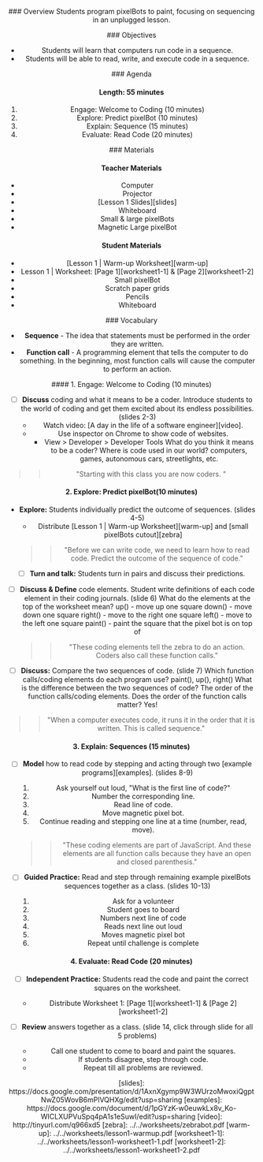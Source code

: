 <header title='pixelBots Unplugged' subtitle='Lesson 1'/>

<notable>

<iconp src='/icons/activity.png'>### Overview</iconp>
Students program pixelBots to paint, focusing on sequencing in an unplugged lesson.

<iconp src='/icons/objectives.png'>### Objectives</iconp>
- Students will learn that computers run code in a sequence.
- Students will be able to read, write, and execute code in a sequence.

<iconp src='/icons/agenda.png'>### Agenda</iconp>

#### Length: 55 minutes

1. Engage: Welcome to Coding (10 minutes)
1. Explore: Predict pixelBot (10 minutes)
1. Explain: Sequence (15 minutes)
1. Evaluate: Read Code (20 minutes)

<note>

<iconp src='/icons/materials.png'>### Materials</iconp>

#### Teacher Materials
- Computer
- Projector
- [Lesson 1 Slides][slides]
- Whiteboard
- Small & large pixelBots
- Magnetic Large pixelBot


#### Student Materials
-  [Lesson 1 | Warm-up Worksheet][warm-up]
-  Lesson 1 | Worksheet: [Page 1][worksheet1-1] & [Page 2][worksheet1-2]
-  Small pixelBot
-  Scratch paper grids
-  Pencils
-  Whiteboard


<iconp src='/icons/vocab.png'>### Vocabulary</iconp>
- **Sequence** - The idea that statements must be performed in the order they are written.
- **Function call** - A programming element that tells the computer to do something. In the beginning, most function calls will cause the computer to perform an action.

</note>
<pagebreak/>
#### 1. Engage: Welcome to Coding (10 minutes)

- [ ] **Discuss** coding and what it means to be a coder. Introduce students to the world of coding and get them excited about its endless possibilities. (slides 2-3)
  - Watch video: [A day in the life of a software engineer][video].
  - Use inspector on Chrome to show code of websites.
      - View > Developer > Developer Tools
  <iconp type='question'>What do you think it means to be a coder?</iconp>
  <iconp type='question'>Where is code used in our world?</iconp>
  <iconp type='answer'>computers, games, autonomous cars, streetlights, etc.</iconp>

 >>"Starting with this class you are now coders. "



#### 2. Explore: Predict pixelBot(10 minutes)

- **Explore:** Students individually predict the outcome of sequences. (slides 4-5)
  - Distribute [Lesson 1 | Warm-up Worksheet][warm-up] and [small pixelBots cutout][zebra]
  >>"Before we can write code, we need to learn how to read code. Predict the outcome of the sequence of code."

- [ ] **Turn and talk:** Students turn in pairs and discuss their predictions.

- [ ] **Discuss & Define** code elements. Student write definitions of each code element in their coding journals. (slide 6)
  <iconp type='question'>What do the elements at the top of the worksheet mean?</iconp>
  <iconp type='answer'>up() - move up one square</iconp>
  <iconp type='answer'>down() - move down one square</iconp>
  <iconp type='answer'>right() - move to the right one square</iconp>
  <iconp type='answer'>left() - move to the left one square</iconp>
  <iconp type='answer'>paint() - paint the square that the pixel bot is on top of</iconp>
  >>"These coding elements tell the zebra to do an action. Coders also call these function calls."

- [ ] **Discuss:** Compare the two sequences of code. (slide 7)
  <iconp type='question'>Which function calls/coding elements do each program use?</iconp>
  <iconp type='answer'>paint(), up(), right()</iconp>
  <iconp type='question'>What is the difference between the two sequences of code?</iconp>
  <iconp type='answer'>The order of the function calls/coding elements.</iconp>
  <iconp type='question'>Does the order of the function calls matter?</iconp>
  <iconp type='answer'>Yes!</iconp>
>>"When a computer executes code, it runs it in the order that it is written. This is called sequence."

#### 3. Explain: Sequences (15 minutes)

- [ ] **Model** how to read code by stepping and acting through two [example programs][examples]. (slides 8-9)
  1. Ask yourself out loud, "What is the first line of code?"
  1. Number the corresponding line.
  1. Read line of code.
  1. Move magnetic pixel bot.
  1. Continue reading and stepping one line at a time (number, read, move).

  >>"These coding elements are part of JavaScript. And these elements are all function calls because they have an open and closed parenthesis."

- [ ] **Guided Practice:** Read and step through remaining example pixelBots sequences together as a class. (slides 10-13)
  1. Ask for a volunteer
  1. Student goes to board
    1. Numbers next line of code
    1. Reads next line out loud
    1. Moves magnetic pixel bot
  1. Repeat until challenge is complete



#### 4. Evaluate: Read Code (20 minutes)

- [ ] **Independent Practice:** Students read the code and paint the correct squares on the worksheet.
  - Distribute Worksheet 1: [Page 1][worksheet1-1] & [Page 2][worksheet1-2]

- [ ] **Review** answers together as a class. (slide 14, click through slide for all 5 problems)
  - Call one student to come to board and paint the squares.
  - If students disagree, step through code.
  - Repeat till all problems are reviewed.



</notable>
[slides]: https://docs.google.com/presentation/d/1AxnXgymp9W3WUrzoMwoxiQgptNwZ05WovB6mPlVQHXg/edit?usp=sharing
[examples]: https://docs.google.com/document/d/1pGYzK-w0euwkLx8v_Ko-WICLXUPVuSpq4pA1s1eSuwI/edit?usp=sharing
[video]: http://tinyurl.com/q966xd5
[zebra]: ../../worksheets/zebrabot.pdf
[warm-up]: ../../worksheets/lesson1-warmup.pdf
[worksheet1-1]: ../../worksheets/lesson1-worksheet1-1.pdf
[worksheet1-2]: ../../worksheets/lesson1-worksheet1-2.pdf
